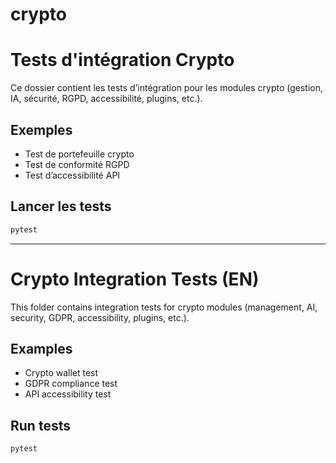 # crypto

# Tests d'intégration Crypto

Ce dossier contient les tests d’intégration pour les modules crypto (gestion, IA, sécurité, RGPD, accessibilité, plugins, etc.).

## Exemples
- Test de portefeuille crypto
- Test de conformité RGPD
- Test d’accessibilité API

## Lancer les tests
```bash
pytest
```

---

# Crypto Integration Tests (EN)

This folder contains integration tests for crypto modules (management, AI, security, GDPR, accessibility, plugins, etc.).

## Examples
- Crypto wallet test
- GDPR compliance test
- API accessibility test

## Run tests
```bash
pytest
```

